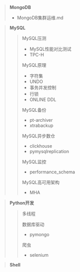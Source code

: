 > **MongoDB**
> + MongoDB集群运维.md

> **MySQL**
> > MySQL压测
> > + MySQL性能对比测试
> > + TPC-H
> > 
> > MySQL原理
> > + 字符集
> > + UNDO
> > + 事务并发控制
> > + 行锁
> > + ONLINE DDL
> >
> > MySQL备份
> > + pt-archiver
> > + xtrabackup
> >  
> > MySQL异步数仓
> > + clickhouse
> > + pymysqlreplication
> > 
> > MySQL监控
> > + performance_schema
> >
> > MySQL高可用架构
> > + MHA

> **Python开发**
> > 多线程
> > 
> > 数据库驱动
> > + pymongo
> >
> > 爬虫
> > + selenium

> **Shell**
